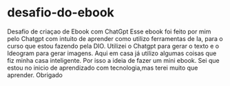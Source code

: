 # desafio-do-ebook
Desafio de criaçao de Ebook com ChatGpt
Esse ebook foi feito por mim pelo Chatgpt com intuito 
de aprender como utilizo ferramentas de Ia, para o curso que estou 
fazendo pela DIO.
Utilizei o Chatgpt para gerar o texto e o Ideogram para gerar imagens.
Aqui em casa já utilizo algumas coisas que fiz minha casa inteligente.
Por isso a ideia de fazer um mini ebook.
Sei que estou no inicio de aprendizado com tecnologia,mas terei muito que aprender.
Obrigado
